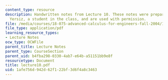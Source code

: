 ```yaml
---
content_type: resource
description: Handwritten notes from Lecture 10. These notes were prepared by Melike
  Yersiz, a student in the class, and are used with permission.
file: /media/courses/18-075-advanced-calculus-for-engineers-fall-2004/1afe756d942d62f122bf3d6f4a8c3463_lecture10.pdf
file_type: application/pdf
learning_resource_types:
- Lecture Notes
ocw_type: OCWFile
parent_title: Lecture Notes
parent_type: CourseSection
parent_uid: b4fba298-0330-4ab7-e64b-a51151bb9e8f
resourcetype: Document
title: lecture10.pdf
uid: 1afe756d-942d-62f1-22bf-3d6f4a8c3463
---
```

